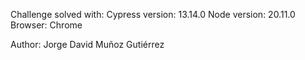 Challenge solved with:
Cypress version: 13.14.0
Node version: 20.11.0
Browser: Chrome

Author: Jorge David Muñoz Gutiérrez
